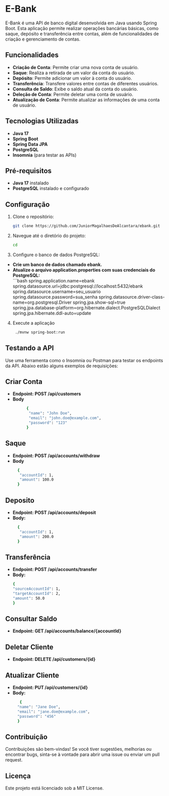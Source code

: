 # E-Bank

E-Bank é uma API de banco digital desenvolvida em Java usando Spring Boot. Esta aplicação permite realizar operações bancárias básicas, como saque, depósito e transferência entre contas, além de funcionalidades de criação e gerenciamento de contas.

## Funcionalidades

- **Criação de Conta**: Permite criar uma nova conta de usuário.
- **Saque**: Realiza a retirada de um valor da conta do usuário.
- **Depósito**: Permite adicionar um valor à conta do usuário.
- **Transferência**: Transfere valores entre contas de diferentes usuários.
- **Consulta de Saldo**: Exibe o saldo atual da conta do usuário.
- **Deleção de Conta**: Permite deletar uma conta de usuário.
- **Atualização de Conta**: Permite atualizar as informações de uma conta de usuário.

## Tecnologias Utilizadas

- **Java 17**
- **Spring Boot**
- **Spring Data JPA**
- **PostgreSQL**
- **Insomnia** (para testar as APIs)

## Pré-requisitos

- **Java 17** instalado
- **PostgreSQL** instalado e configurado

## Configuração

1. Clone o repositório:
   ```bash
   git clone https://github.com/JuniorMagalhaesDeAlcantara/ebank.git

2. Navegue até o diretório do projeto:
    ```bash
    cd 
    
3. Configure o banco de dados PostgreSQL:
- **Crie um banco de dados chamado ebank.**
- **Atualize o arquivo application.properties com suas credenciais do PostgreSQL:**    
      ```bash
      spring.application.name=ebank
        spring.datasource.url=jdbc:postgresql://localhost:5432/ebank
        spring.datasource.username=seu_usuario
        spring.datasource.password=sua_senha
        spring.datasource.driver-class-name=org.postgresql.Driver
        spring.jpa.show-sql=true
        spring.jpa.database-platform=org.hibernate.dialect.PostgreSQLDialect
        spring.jpa.hibernate.ddl-auto=update

4. Execute a aplicação
    ```bash
     ./mvnw spring-boot:run


## Testando a API

  Use uma ferramenta como o Insomnia ou Postman para testar os endpoints da API. Abaixo estão alguns exemplos de requisições:

## Criar Conta 

- **Endpoint: POST /api/customers**
- **Body**
  ```bash
        {
         "name": "John Doe",
         "email": "john.doe@example.com",
         "password": "123"
        }

## Saque

- **Endpoint: POST /api/accounts/withdraw**
- **Body**
  ```bash
    {
     "accountId": 1,
     "amount": 100.0
    }

## Deposito

- **Endpoint: POST /api/accounts/deposit**
- **Body:**
  ```bash
    {
     "accountId": 1,
     "amount": 200.0
    }

## Transferência

- **Endpoint: POST /api/accounts/transfer**
- **Body:**
    ```bash
    {
    "sourceAccountId": 1,
    "targetAccountId": 2,
    "amount": 50.0
    }

## Consultar Saldo

- **Endpoint: GET /api/accounts/balance/{accountId}**

## Deletar Cliente

- **Endpoint: DELETE /api/customers/{id}**

## Atualizar Cliente

- **Endpoint: PUT /api/customers/{id}**
- **Body:**    
  ```bash
     {
    "name": "Jane Doe",
    "email": "jane.doe@example.com",
    "password": "456"
    }

## Contribuição

Contribuições são bem-vindas! Se você tiver sugestões, melhorias ou encontrar bugs, sinta-se à vontade para abrir uma issue ou enviar um pull request.

## Licença
Este projeto está licenciado sob a MIT License.





